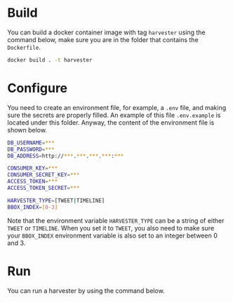 # Build

You can build a docker container image with tag `harvester` using the command below, make sure you are in the folder that contains the `Dockerfile`.

```bash
docker build . -t harvester
```

# Configure

You need to create an environment file, for example, a `.env` file, and making sure the secrets are properly filled. An example of this file `.env.example` is located under this folder. Anyway, the content of the environment file is shown below.

```bash
DB_USERNAME=***
DB_PASSWORD=***
DB_ADDRESS=http://***.***.***.***:***

CONSUMER_KEY=***
CONSUMER_SECRET_KEY=***
ACCESS_TOKEN=***
ACCESS_TOKEN_SECRET=***

HARVESTER_TYPE=[TWEET|TIMELINE]
BBOX_INDEX=[0-3]
```

Note that the environment variable `HARVESTER_TYPE` can be a string of either `TWEET` or `TIMELINE`. When you set it to `TWEET`, you also need to make sure your `BBOX_INDEX` environment variable is also set to an integer between 0 and 3.


# Run

You can run a harvester by using the command below.

```bash

```


